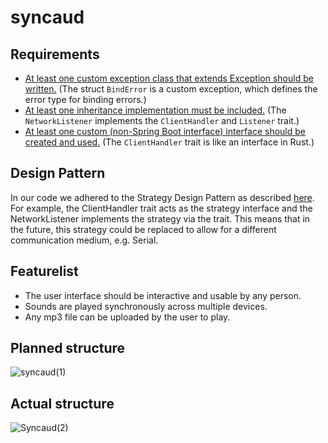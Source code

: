 # syncaud

## Requirements

- [At least one custom exception class that extends Exception should be written.](./src/client_handler.rs#L6) (The struct `BindError` is a custom exception, which defines the error type for binding errors.)
- [At least one inheritance implementation must be included.](./src/client_handler.rs#L37) (The `NetworkListener` implements the `ClientHandler` and `Listener` trait.)
- [At least one custom (non-Spring Boot interface) interface should be created and used.](./src/client_handler.rs#14) (The `ClientHandler` trait is like an interface in Rust.)

## Design Pattern

In our code we adhered to the Strategy Design Pattern as described [here](https://rust-unofficial.github.io/patterns/patterns/behavioural/strategy.html). For example, the ClientHandler trait acts as the strategy interface and the NetworkListener implements the strategy via the trait. This means that in the future, this strategy could be replaced to allow for a different communication medium, e.g. Serial.

## Featurelist

- The user interface should be interactive and usable by any person.
- Sounds are played synchronously across multiple devices.
- Any mp3 file can be uploaded by the user to play.

## Planned structure

![syncaud(1)](https://github.com/user-attachments/assets/264a3af8-717f-43ed-9c51-2d1da54b8c8a)

## Actual structure

![Syncaud(2)](https://github.com/user-attachments/assets/0b610dec-5589-40e5-82c3-34384649bd61)

